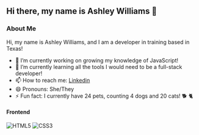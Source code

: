 ## Hi there, my name is Ashley Williams 👋

### About Me

Hi, my name is Ashley Williams, and I am a developer in training based in Texas!

- 🔭 I’m currently working on growing my knowledge of JavaScript!
- 🌱 I’m currently learning all the tools I would need to be a full-stack developer!
- 📫 How to reach me: [Linkedin](https://www.linkedin.com/in/ashley-williams-40b1031ba/)
- 😄 Pronouns: She/They
- ⚡ Fun fact: I currently have 24 pets, counting 4 dogs and 20 cats! 🐕 🐈


#### Frontend
![HTML5](https://img.shields.io/badge/HTML5-E34F26?style=for-the-badge&logo=html5&logoColor=white)
![CSS3](https://img.shields.io/badge/CSS3-1572B6?style=for-the-badge&logo=css3&logoColor=white)


